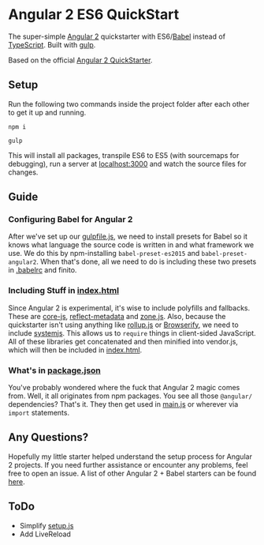 # Angular 2 ES6 QuickStart
The super-simple [Angular 2](https://angular.io/) quickstarter with ES6/[Babel](https://babeljs.io/) instead of [TypeScript](https://www.typescriptlang.org/). Built with [gulp](http://gulpjs.com/).

Based on the official [Angular 2 QuickStarter](https://angular.io/docs/ts/latest/quickstart.html).

## Setup
Run the following two commands inside the project folder after each other to get it up and running.

    npm i

    gulp

This will install all packages, transpile ES6 to ES5 (with sourcemaps for debugging), run a server at [localhost:3000](http://localhost:3000) and watch the source files for changes.

## Guide
### Configuring Babel for Angular 2
After we've set up our [gulpfile.js](https://github.com/rbnlffl/angular2-babel-quickstart/blob/master/gulpfile.js), we need to install presets for Babel so it knows what language the source code is written in and what framework we use. We do this by npm-installing `babel-preset-es2015` and `babel-preset-angular2`. When that's done, all we need to do is including these two presets in [.babelrc](https://github.com/rbnlffl/angular2-babel-quickstart/blob/master/.babelrc) and finito.

### Including Stuff in [index.html](https://github.com/rbnlffl/angular2-babel-quickstart/blob/master/src/index.html)
Since Angular 2 is experimental, it's wise to include polyfills and fallbacks. These are [core-js](https://github.com/zloirock/core-js), [reflect-metadata](https://www.npmjs.com/package/reflect-metadata) and [zone.js](https://github.com/angular/zone.js/). Also, because the quickstarter isn't using anything like [rollup.js](http://rollupjs.org/) or [Browserify](http://browserify.org/), we need to include [systemjs](https://github.com/systemjs/systemjs). This allows us to `require` things in client-sided JavaScript. All of these libraries get concatenated and then minified into vendor.js, which will then be included in [index.html](https://github.com/rbnlffl/angular2-babel-quickstart/blob/master/src/index.html).

### What's in [package.json](https://github.com/rbnlffl/angular2-babel-quickstart/blob/master/package.json)
You've probably wondered where the fuck that Angular 2 magic comes from. Well, it all originates from npm packages. You see all those `@angular/` dependencies? That's it. They then get used in [main.js](https://github.com/rbnlffl/angular2-babel-quickstart/blob/master/src/js/main.js) or wherever via `import` statements.

## Any Questions?
Hopefully my little starter helped understand the setup process for Angular 2 projects. If you need further assistance or encounter any problems, feel free to open an issue. A list of other Angular 2 + Babel starters can be found [here](https://github.com/AngularClass/awesome-angular2#angular-2-in-babel).

## ToDo
* Simplify [setup.js](https://github.com/rbnlffl/angular2-babel-quickstart/blob/master/src/js/setup.js)
* Add LiveReload
